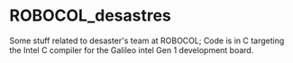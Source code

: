 # ROBOCOL_desastres
Some stuff related to desaster's team at ROBOCOL; Code is in C targeting the Intel C compiler for the Galileo intel Gen 1 development board.
